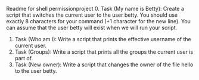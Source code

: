 Readme for shell permissionproject
0. Task (My name is Betty): Create a script that switches the current user to the user betty. You should use exactly 8 characters for your command (+1 character for the new line). You can assume that the user betty will exist when we will run your script.
1. Task (Who am I): Write a script that prints the effective username of the current user.
2. Task (Groups): Write a script that prints all the groups the current user is part of.
3. Task (New owner): Write a script that changes the owner of the file hello to the user betty.
